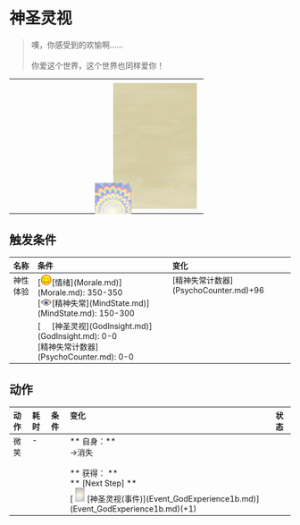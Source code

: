 # 神圣灵视  
> 噢，你感受到的欢愉啊……<br><br>你爱这个世界，这个世界也同样爱你！  
  
<table class="table table-bordered" data-toggle="table"  data-show-header="false"><thead style="display:none"><tr ><th  style="width:50%;text-align:left;vertical-align:top;"  data-sortable="true"  >title</th><th  style="width:50%;text-align:left;vertical-align:top;"  ></th></tr></thead><tr ><td  style="width:50%;text-align:left;vertical-align:top;"  ></td><td  style="width:50%;text-align:left;vertical-align:top;"  ><div style="float:right; margin:5px"><div class="gamecard" style="width:150px; height:225px;"><a href="Event_GodExperience1a.md" style="color:black"><img class="bg" decoding="async" src="../wiki/Sprite/BG_SandFront.png" href="a.md" style="max-width:150px;max-height:225px;"><img decoding="async" src="../wiki/Sprite/God.png" class="cardimage" style="transform: translate(-50%, -50%) scale(0.4398826979472141);"><span style="font-size: 25px;">神圣灵视</span></a></div></div></td></tr></tbody></table>  
  
## 触发条件  
<table class="table table-bordered" data-toggle="table"  ><thead style=""><tr ><th  style="text-align:left;vertical-align:top;"  >名称</th><th  style="text-align:left;vertical-align:top;"  >条件</th><th  style="text-align:left;vertical-align:top;"  >变化</th></tr></thead><tr ><td  style="text-align:left;vertical-align:top;"  >神性体验</td><td  style="text-align:left;vertical-align:top;"  >[<div style="width:20px;display:inline-block;text-align:center"><img decoding="async" src="../wiki/Sprite/Content.png" href="a.md" style="max-width:20px;max-height:20px;"></div>[情绪](Morale.md)](Morale.md): 350-350<br>[<div style="width:20px;display:inline-block;text-align:center"><img decoding="async" src="../wiki/Sprite/MindState.png" href="a.md" style="max-width:20px;max-height:20px;"></div>[精神失常](MindState.md)](MindState.md): 150-300<br>[<div style="width:20px;display:inline-block;text-align:center"><img decoding="async" src="../wiki/Sprite/GodState.png" href="a.md" style="max-width:20px;max-height:20px;"></div>[神圣灵视](GodInsight.md)](GodInsight.md): 0-0<br>[精神失常计数器](PsychoCounter.md): 0-0</td><td  style="text-align:left;vertical-align:top;"  >[精神失常计数器](PsychoCounter.md)+96</td></tr></tbody></table>  
  
## 动作  
<table class="table table-bordered" data-toggle="table"  ><thead style=""><tr ><th  style="text-align:left;vertical-align:top;"  >动作</th><th  style="text-align:left;vertical-align:top;"  data-sortable="true"  >耗时</th><th  style="text-align:left;vertical-align:top;"  data-sortable="true"  >条件</th><th  style="text-align:left;vertical-align:top;"  >变化</th><th  style="text-align:left;vertical-align:top;"  data-sortable="true"  >状态</th></tr></thead><tr ><td  style="text-align:left;vertical-align:top;"  >微笑<br></td><td  style="text-align:left;vertical-align:top;"  >-</td><td  style="text-align:left;vertical-align:top;"  ></td><td  style="text-align:left;vertical-align:top;"  >** 自身：**<br>→消失<br><br>** 获得： **<br>** [Next Step]  **<br>  [<div style="width:25px;display:inline-block;text-align:center"><img decoding="async" src="../wiki/Sprite/God.png" href="a.md" style="max-width:25px;max-height:25px;"></div>[神圣灵视(事件)](Event_GodExperience1b.md)](Event_GodExperience1b.md)(+1)<br></td><td  style="text-align:left;vertical-align:top;"  ></td></tr></tbody></table>  
  


<script>document.title="神圣灵视 - 卡牌生存百科 Card Survival Wiki";</script>